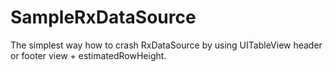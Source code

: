 # SampleRxDataSource
The simplest way how to crash RxDataSource by using UITableView header or footer view + estimatedRowHeight.
